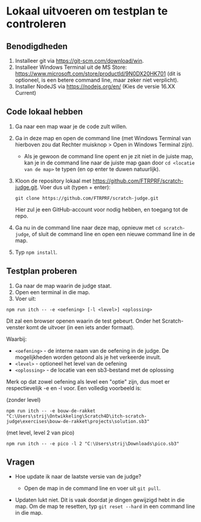 # Lokaal uitvoeren om testplan te controleren

## Benodigdheden

1. Installeer git via https://git-scm.com/download/win.
2. Installeer Windows Terminal uit de MS Store: https://www.microsoft.com/store/productId/9N0DX20HK701 (dit is optioneel, is een betere command line, maar zeker niet verplicht).
3. Installer NodeJS via https://nodejs.org/en/ (Kies de versie 16.XX Current)

## Code lokaal hebben

1. Ga naar een map waar je de code zult willen.
2. Ga in deze map en open de command line (met Windows Terminal van hierboven zou dat Rechter muisknop > Open in Windows Terminal zijn).
   - Als je gewoon de command line opent en je zit niet in de juiste map, kan je in de command line naar de juiste map gaan door `cd <locatie van de map>` te typen (en op enter te duwen natuurlijk).
3. Kloon de repository lokaal met https://github.com/FTRPRF/scratch-judge.git. Voer dus uit (typen + enter):

   ```
   git clone https://github.com/FTRPRF/scratch-judge.git
   ```

   Hier zul je een GitHub-account voor nodig hebben, en toegang tot de repo.

4. Ga nu in de command line naar deze map, opnieuw met `cd scratch-judge`, of sluit de command line en open een nieuwe command line in de map.
5. Typ `npm install`.

## Testplan proberen

1. Ga naar de map waarin de judge staat.
2. Open een terminal in die map.
3. Voer uit:

```
npm run itch -- -e <oefening> [-l <level>] <oplossing>
```

Dit zal een browser openen waarin de test gebeurt.
Onder het Scratch-venster komt de uitvoer (in een iets ander formaat).

Waarbij:

- `<oefening>` - de interne naam van de oefening in de judge. De mogelijkheden worden getoond als je het verkeerde invult.
- `<level>` - optioneel het level van de oefening
- `<oplossing>` - de locatie van een sb3-bestand met de oplossing

Merk op dat zowel oefening als level een "optie" zijn, dus moet er respectievelijk -e en -l voor.
Een volledig voorbeeld is:

(zonder level)

```
npm run itch -- -e bouw-de-rakket "C:\Users\strij\Ontwikkeling\Scratch4D\itch-scratch-judge\exercises\bouw-de-rakket\projects\solution.sb3"
```

(met level, level 2 van pico)

```
npm run itch -- -e pico -l 2 "C:\Users\strij\Downloads\pico.sb3"
```

## Vragen

- Hoe update ik naar de laatste versie van de judge?

  - Open de map in de command line en voer uit `git pull`.

- Updaten lukt niet. Dit is vaak doordat je dingen gewijzigd hebt in die map. Om de map te resetten, typ `git reset --hard` in een command line in die map.
